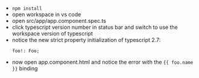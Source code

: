 - `npm install`
- open workspace in vs code
- open src/app/app.component.spec.ts
- click typescript version number in status bar and switch to use the workspace version of typescript
- notice the new strict property initialization of typescript 2.7:
  ```
  foo!: Foo;
  ```
- now open app.component.html and notice the error with the `{{ foo.name }}` binding
